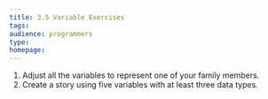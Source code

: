 ```yaml
---
title: 3.5 Variable Exercises
tags:
audience: programmers
type:
homepage:
---
```

1. Adjust all the variables to represent one of your family members.
2. Create a story using five variables with at least three data types.
